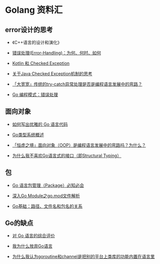 # Golang 资料汇


## error设计的思考

- 《C++语言的设计和演化》

- [错误处理(Error-Handling)：为何、何时、如何](https://blog.csdn.net/yapingxin/article/details/17137793)

- [Kotlin 和 Checked Exception](https://www.yinwang.org/blog-cn/2017/05/23/kotlin)

- [关于Java Checked Exception机制的思考](https://caotc.org/2018/03/10/java-checked-exception/)

- [「大宽宽」传统的try-catch异常处理是否是编程语言发展中的弯路？](https://egh0bww1.com/republish/2023-11-24-is-try-catch-a-detour/)

- [Go 编程模式：错误处理](https://coolshell.cn/articles/21140.html)

## 面向对象

- [如何写出优雅的 Go 语言代码](https://draveness.me/golang-101/)

- [Go类型系统概述](https://gfw.go101.org/article/type-system-overview.html)

- [「恒虚之境」面向对象（OOP）是编程语言发展中的弯路吗？为什么？
](https://egh0bww1.com/republish/2023-11-21-q-is-oop-detour/)

- [为什么我不喜欢Go语言式的接口（即Structural Typing）](http://blog.zhaojie.me/2013/04/why-i-dont-like-go-style-interface-or-structural-typing.html)

## 包

- [Go 语言包管理（Package）必知必会
](https://learnku.com/go/t/27649)

- [深入Go Module之go.mod文件解析](https://colobu.com/2021/06/28/dive-into-go-module-1/)

- [Go基础：路径、文件名和包名的关系](https://blog.csdn.net/fly910905/article/details/120400199)

## Go的缺点

- [对 Go 语言的综合评价](https://www.yinwang.org/blog-cn/2014/04/18/golang)

- [我为什么放弃Go语言](https://blog.csdn.net/liigo/article/details/23699459)

- [为什么我认为goroutine和channel是把别的平台上类库的功能内置在语言里](http://blog.zhaojie.me/2013/04/why-channel-and-goroutine-in-golang-are-buildin-libraries-for-other-platforms.html)

